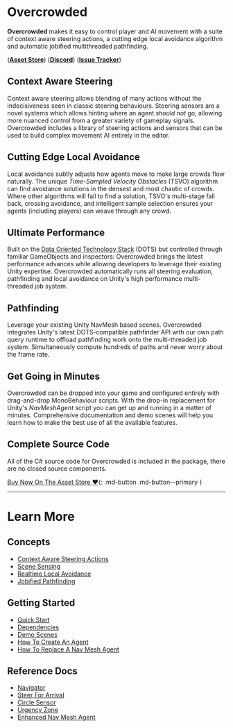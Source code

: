 # Overcrowded

**Overcrowded** makes it easy to control player and AI movement with a suite of context aware steering actions, a cutting edge local avoidance algorithm and automatic jobified multithreaded pathfinding.

([**Asset Store**](todo-store-link))
([**Discord**](https://discord.gg/gaCJeQkvcf))
([**Issue Tracker**](https://github.com/Placeholder-Software/Crowds))

## Context Aware Steering
Context aware steering allows blending of many actions without the indecisiveness seen in classic steering behaviours. Steering sensors are a novel systems which allows hinting where an agent _should not_ go, allowing more nuanced control from a greater variety of gameplay signals. Overcrowded includes a library of steering actions and sensors that can be used to build complex movement AI entirely in the editor.

## Cutting Edge Local Avoidance
Local avoidance subtly adjusts how agents move to make large crowds flow naturally. The unique _Time-Sampled Velocity Obstacles_ (TSVO) algorithm can find avoidance solutions in the densest and most chaotic of crowds. Where other algorithms will fail to find a solution, TSVO's multi-stage fall back, crossing avoidance, and intelligent sample selection ensures your agents (including players) can weave through any crowd.

## Ultimate Performance
Built on the [Data Oriented Technology Stack](https://unity.com/dots) (DOTS) but controlled through familiar GameObjects and inspectors: Overcrowded brings the latest performance advances while allowing developers to leverage their existing Unity expertise. Overcrowded automatically runs all steering evaluation, pathfinding and local avoidance on Unity's high performance multi-threaded job system.

## Pathfinding
Leverage your existing Unity NavMesh based scenes. Overcrowded integrates Unity's latest DOTS-compatible pathfinder API with our own path query runtime to offload pathfinding work onto the multi-threaded job system. Simultaneously compute hundreds of paths and never worry about the frame rate.

## Get Going in Minutes
Overcrowded can be dropped into your game and configured entirely with drag-and-drop MonoBehaviour scripts. With the drop-in replacement for Unity's _NavMeshAgent_ script you can get up and running in a matter of minutes. Comprehensive documentation and demo scenes will help you learn how to make the best use of all the available features.

## Complete Source Code
All of the C# source code for Overcrowded is included in the package, there are no closed source components.

[Buy Now On The Asset Store ❤️](todo-store-link){: .md-button .md-button--primary }

---

# Learn More
## Concepts

 - [Context Aware Steering Actions](GettingStarted/SteeringActions)
 - [Scene Sensing](GettingStarted/SteeringSensors)
 - [Realtime Local Avoidance](GettingStarted/LocalAvoidance)
 - [Jobified Pathfinding](GettingStarted/PathfindingJobs)

## Getting Started

 - [Quick Start](GettingStarted/QuickStart)
 - [Dependencies](GettingStarted/Requirements)
 - [Demo Scenes](GettingStarted/DemoScenes)
 - [How To Create An Agent](HowTo/CreateAnAgent)
 - [How To Replace A Nav Mesh Agent](HowTo/ReplaceNavMeshAgent)

## Reference Docs

 - [Navigator](Reference/MonoBehaviours/Navigator)
 - [Steer For Arrival](Reference/MonoBehaviours/Steering/SteerForArrival)
 - [Circle Sensor](Reference/MonoBehaviours/Sensing/CircleSensor)
 - [Urgency Zone](Reference/MonoBehaviours/Zones/UrgencyZone)
 - [Enhanced Nav Mesh Agent](Reference/MonoBehaviours/EnhancedNavMeshAgent)